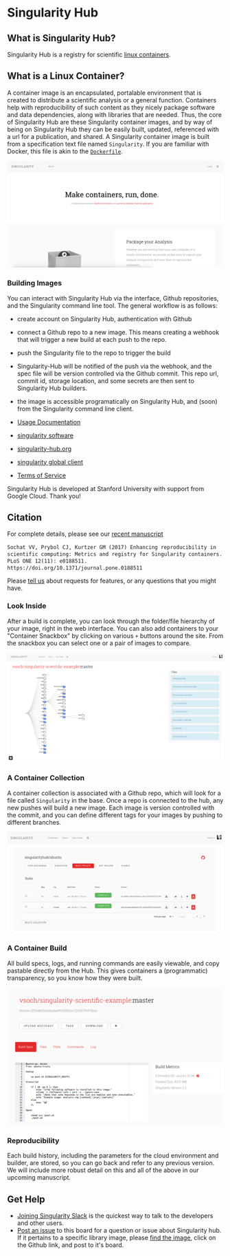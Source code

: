 # Singularity Hub

## What is Singularity Hub?
Singularity Hub is a registry for scientific [linux containers](https://opensource.com/resources/what-are-linux-containers).

## What is a Linux Container?
A container image is an encapsulated, portalable environment that is created to distribute a scientific analysis or a general function. Containers help with reproducibility of such content as they nicely package software and data dependencies, along with libraries that are needed. Thus, the core of Singularity Hub are these Singularity container images, and by way of being on Singularity Hub they can be easily built, updated, referenced with a url for a publication, and shared. A Singularity container image is built from a specification text file named `Singularity`. If you are familiar with Docker, this file is akin to the [`Dockerfile`](https://docs.docker.com/engine/reference/builder/).

![img/singularity-hub.png](img/singularity-hub.png)

### Building Images
You can interact with Singularity Hub via the interface, Github repositories, and the Singularity command line tool. The general workflow is as follows:

   - create account on Singularity Hub, authentication with Github
   - connect a Github repo to a new image. This means creating a webhook that will trigger a new build at each push to the repo.
   - push the Singularity file to the repo to trigger the build
   - Singularity-Hub will be notified of the push via the webhook, and the spec file will be version controlled via the Github commit. This repo url, commit id, storage location, and some secrets are then sent to Singularity Hub builders.
   - the image is accessible programatically on Singularity Hub, and (soon) from the Singularity command line client.


- [Usage Documentation](https://github.com/singularityhub/singularityhub.github.io/wiki)
- [singularity software](https://singularityware.github.io)
- [singularity-hub.org](https://www.singularity-hub.org)
- [singularity global client](https://singularityhub.github.io/sregistry-cli)
- [Terms of Service](http://singularity-hub.org/terms)


Singularity Hub is developed at Stanford University with support from Google Cloud. Thank you!

## Citation
For complete details, please see our [recent manuscript](http://journals.plos.org/plosone/article?id=10.1371/journal.pone.0188511)

```
Sochat VV, Prybol CJ, Kurtzer GM (2017) Enhancing reproducibility in scientific computing: Metrics and registry for Singularity containers. PLoS ONE 12(11): e0188511. https://doi.org/10.1371/journal.pone.0188511
```

Please [tell us](https://www.github.com/singularityhub/singularityhub.github.io) about requests for features, or any questions that you might have.


### Look Inside
After a build is complete, you can look through the folder/file hierarchy of your image, right in the web interface. You can also add containers to your "Container Snackbox" by clicking on various `+` buttons around the site. From the snackbox you can select one or a pair of images to compare.

![img/container-tree.png](img/container-tree.png)

### A Container Collection
A container collection is associated with a Github repo, which will look for a file called `Singularity` in the base. Once a repo is connected to the hub, any new pushes will build a new image. Each image is version controlled with the commit, and you can define different tags for your images by pushing to different branches.

![img/collection.png](img/collection.png)


### A Container Build
All build specs, logs, and running commands are easily viewable, and copy pastable directly from the Hub. This gives containers a (programmatic) transparency, so you know how they were built.

![img/build.png](img/build.png)


### Reproducibility
Each build history, including the parameters for the cloud environment and builder, are stored, so you can go back and refer to any previous version. We will include more robust detail on this and all of the above in our upcoming manuscript.


## Get Help
- [Joining Singularity Slack](https://singularity-container.slack.com) is the quickest way to talk to the developers and other users.
- [Post an issue](https://www.github.com/singularityhub/singularityhub.github.io/issues) to this board for a question or issue about Singularity hub. If it pertains to a specific library image, please [find the image](https://singularity-hub.org/collections/library), click on the Github link, and post to it's board.
